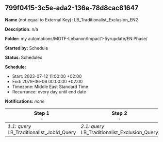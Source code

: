 ## 799f0415-3c5e-ada2-136e-78d8cac81647

**Name** (not equal to External Key)**:** LB_Traditionalist_Exclusion_EN2

**Description:** n/a

**Folder:** my automations/MOTF-Lebanon/Impact1-5yrupdate/EN Phase/

**Started by:** Schedule

**Status:** Scheduled

**Schedule:**

* Start: 2023-07-12 11:00:00 +02:00
* End: 2079-06-06 00:00:00 +02:00
* Timezone: Middle East Standard Time
* Recurrance: every day until end date

**Notifications:** _none_


| Step 1<br>_<small>-</small>_ | Step 2<br>_<small>-</small>_ |
| --- | --- |
| _1.1: query_<br>LB_Traditionalist_JobId_Query | _2.1: query_<br>LB_Traditionalist_Exclusion_Query |
